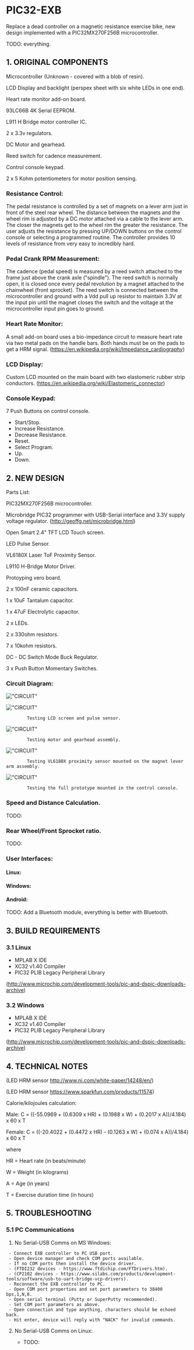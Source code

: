# PIC32-EXB

Replace a dead controller on a magnetic resistance exercise bike, new design implemented with a PIC32MX270F256B microcontroller.

TODO: everything.




## 1. ORIGINAL COMPONENTS

Microcontroller (Unknown - covered with a blob of resin).

LCD Display and backlight (perspex sheet with six white LEDs in one end).

Heart rate monitor add-on board.

93LC66B 4K Serial EEPROM. 

L911 H Bridge motor controller IC.

2 x 3.3v regulators.

DC Motor and gearhead.

Reed switch for cadence measurement.

Control console keypad.

2 x 5 Kohm potentiometers for motor position sensing.



### Resistance Control:

The pedal resistance is controlled by a set of magnets on a lever arm just in front of the steel rear wheel.
The distance between the magnets and the wheel rim is adjusted by a DC motor attached via a cable to the
lever arm. The closer the magnets get to the wheel rim the greater the resistance. The user adjusts the resistance
by pressing UP/DOWN buttons on the control console or selecting a programmed routine. 
The controller provides 10 levels of resistance from very easy to incredibly hard.


### Pedal Crank RPM Measurement:

The cadence (pedal speed) is measured by a reed switch attached to the frame just above the crank axle ("spindle").
The reed switch is normally open, it is closed once every pedal revolution by a magnet attached to the chainwheel
(front sprocket). The reed switch is connected between the microcontroller and ground with a Vdd pull up resistor 
to maintain 3.3V at the input pin until the magnet closes the switch and the voltage at the microcontroller input 
pin goes to ground.


### Heart Rate Monitor:

A small add-on board uses a bio-impedance circuit to measure heart rate via two metal pads on the handle bars. 
Both hands must be on the pads to get a HRM signal.
(https://en.wikipedia.org/wiki/Impedance_cardiography)


### LCD Display:

Custom LCD mounted on the main board with two elastomeric rubber strip conductors. 
(https://en.wikipedia.org/wiki/Elastomeric_connector)


### Console Keypad:

7 Push Buttons on control console.

  - Start/Stop.
  - Increase Resistance.
  - Decrease Resistance.
  - Reset.
  - Select Program.
  - Up.
  - Down.



## 2. NEW DESIGN

Parts List:

PIC32MX270F256B microcontroller.

Microbridge PIC32 programmer with USB-Serial interface and 3.3V supply voltage regulator.
(http://geoffg.net/microbridge.html)

Open Smart 2.4" TFT LCD Touch screen.

LED Pulse Sensor.

VL6180X Laser ToF Proximity Sensor.

L9110 H-Bridge Motor Driver.

Protoyping vero board.

2 x 100nF ceramic capacitors.

1 x 10uF Tantalum capacitor.

1 x 47uF Electrolytic capacitor.

2 x LEDs.

2 x 330ohm resistors.

7 x 10kohm resistors.

DC - DC Switch Mode Buck Regulator.

3 x Push Button Momentary Switches.


### Circuit Diagram:


!["CIRCUIT"](https://github.com/dchad/PIC32-EXB/blob/master/resources/exercisebike.png "Circuit Prototype")


!["CIRCUIT"](https://github.com/dchad/PIC32-EXB/blob/master/resources/lcd-test-sm.jpg "Circuit Prototype")

            Testing LCD screen and pulse sensor.

!["CIRCUIT"](https://github.com/dchad/PIC32-EXB/blob/master/resources/motor-test-sm.jpg "Circuit Prototype")

            Testing motor and gearhead assembly.

!["CIRCUIT"](https://github.com/dchad/PIC32-EXB/blob/master/resources/motor-prox-sm.jpg "Circuit Prototype")

            Testing VL6180X proximity sensor mounted on the magnet lever arm assembly.
    
!["CIRCUIT"](https://github.com/dchad/PIC32-EXB/blob/master/resources/control-console.jpg "Circuit Prototype")

            Testing the full prototype mounted in the control console.
    

### Speed and Distance Calculation.

TODO:

### Rear Wheel/Front Sprocket ratio.

TODO:

### User Interfaces:


#### Linux:


#### Windows:


#### Android:

TODO: Add a Bluetooth module, everything is better with Bluetooth.

## 3. BUILD REQUIREMENTS

### 3.1 Linux

   - MPLAB X IDE 
   - XC32 v1.40 Compiler 
   - PIC32 PLIB Legacy Peripheral Library
   
   (http://www.microchip.com/development-tools/pic-and-dspic-downloads-archive)

### 3.2 Windows

   - MPLAB X IDE 
   - XC32 v1.40 Compiler
   - PIC32 PLIB Legacy Peripheral Library
   
   (http://www.microchip.com/development-tools/pic-and-dspic-downloads-archive)
   

## 4. TECHNICAL NOTES

(LED HRM sensor http://www.ni.com/white-paper/14248/en/)

(LED HRM sensor https://www.sparkfun.com/products/11574)


Calorie/kilojoules calculation:

Male: C = ((-55.0969 + (0.6309 x HR) + (0.1988 x W) + (0.2017 x A))/4.184) x 60 x T

Female: C = ((-20.4022 + (0.4472 x HR) - (0.1263 x W) + (0.074 x A))/4.184) x 60 x T

where

HR = Heart rate (in beats/minute)

W = Weight (in kilograms)

A = Age (in years)

T = Exercise duration time (in hours)

## 5. TROUBLESHOOTING

### 5.1 PC Communications

   1. No Serial-USB Comms on MS Windows:
   
     - Connect EXB controller to PC USB port.
     - Open device manager and check COM ports available.
     - If no COM ports then install the device driver.
     - (FTDI232 devices - https://www.ftdichip.com/FTDrivers.htm).
     - (CP2102 devices - https://www.silabs.com/products/development-tools/software/usb-to-uart-bridge-vcp-drivers).
     - Reconnect the EXB controller to PC.
     - Open COM port properties and set port parameters to 38400 bps,1,N,8.
     - Open serial terminal (Putty or SuperPutty recommended).
     - Set COM port parameters as above.
     - Open connection and type anything, characters should be echoed back.
     - Hit enter, device will reply with "NACK" for invalid commands.
     
   2. No Serial-USB Comms on Linux:
      
      - TODO:
      
      

